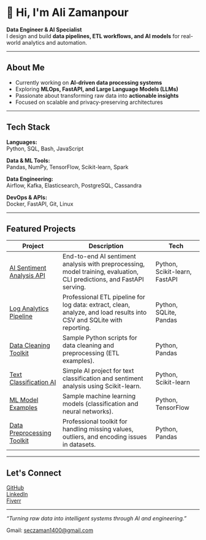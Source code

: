 # 👋 Hi, I'm Ali Zamanpour

**Data Engineer & AI Specialist**  
I design and build **data pipelines, ETL workflows, and AI models** for real-world analytics and automation.

---

##  About Me
-  Currently working on **AI-driven data processing systems**
-  Exploring **MLOps, FastAPI, and Large Language Models (LLMs)**
-  Passionate about transforming raw data into **actionable insights**
-  Focused on scalable and privacy-preserving architectures

---

##  Tech Stack

**Languages:**  
 Python,  SQL,  Bash,  JavaScript  

**Data & ML Tools:**  
 Pandas, NumPy, TensorFlow, Scikit-learn, Spark  

**Data Engineering:**  
 Airflow, Kafka, Elasticsearch, PostgreSQL, Cassandra 

**DevOps & APIs:**  
 Docker, FastAPI, Git, Linux  

---

##  Featured Projects

| Project | Description | Tech |
|----------|--------------|------|
| [AI Sentiment Analysis API](https://github.com/Ali-Zaman-1400/ai-sentiment-analysis-api) | End-to-end AI sentiment analysis with preprocessing, model training, evaluation, CLI predictions, and FastAPI serving. | Python, Scikit-learn, FastAPI |
| [Log Analytics Pipeline](https://github.com/Ali-Zaman-1400/log-analytics-pipeline) | Professional ETL pipeline for log data: extract, clean, analyze, and load results into CSV and SQLite with reporting. | Python, SQLite, Pandas |
| [Data Cleaning Toolkit](https://github.com/Ali-Zaman-1400/data-cleaning) | Sample Python scripts for data cleaning and preprocessing (ETL examples). | Python, Pandas |
| [Text Classification AI](https://github.com/Ali-Zaman-1400/text-classification-ai) | Simple AI project for text classification and sentiment analysis using Scikit-learn. | Python, Scikit-learn |
| [ML Model Examples](https://github.com/Ali-Zaman-1400/ml-model) | Sample machine learning models (classification and neural networks). | Python, TensorFlow |
| [Data Preprocessing Toolkit](https://github.com/Ali-Zaman-1400/data-preprocessing-toolkit) | Professional toolkit for handling missing values, outliers, and encoding issues in datasets. | Python, Pandas |

---

##  Let's Connect

 [GitHub](https://github.com/Ali-Zaman-1400)  
 [LinkedIn](#)  
 [Fiverr](https://www.fiverr.com/ali_etl_ml)
  
---

 _“Turning raw data into intelligent systems through AI and engineering.”_

Gmail: seczaman1400@gmail.com
